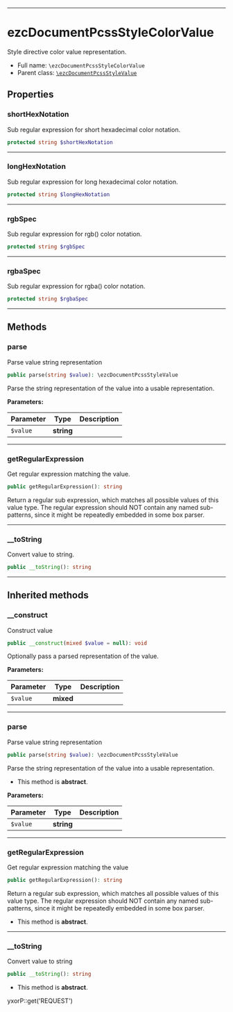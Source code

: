 ***

# ezcDocumentPcssStyleColorValue

Style directive color value representation.

* Full name: `\ezcDocumentPcssStyleColorValue`
* Parent class: [`\ezcDocumentPcssStyleValue`](./ezcDocumentPcssStyleValue.md)

## Properties

### shortHexNotation

Sub regular expression for short hexadecimal color notation.

```php
protected string $shortHexNotation
```

***

### longHexNotation

Sub regular expression for long hexadecimal color notation.

```php
protected string $longHexNotation
```

***

### rgbSpec

Sub regular expression for rgb() color notation.

```php
protected string $rgbSpec
```

***

### rgbaSpec

Sub regular expression for rgba() color notation.

```php
protected string $rgbaSpec
```

***

## Methods

### parse

Parse value string representation

```php
public parse(string $value): \ezcDocumentPcssStyleValue
```

Parse the string representation of the value into a usable representation.

**Parameters:**

| Parameter | Type | Description |
|-----------|------|-------------|
| `$value` | **string** |  |

***

### getRegularExpression

Get regular expression matching the value.

```php
public getRegularExpression(): string
```

Return a regular sub expression, which matches all possible values of this value type. The regular expression should NOT
contain any named sub-patterns, since it might be repeatedly embedded in some box parser.









***

### __toString

Convert value to string.

```php
public __toString(): string
```

***

## Inherited methods

### __construct

Construct value

```php
public __construct(mixed $value = null): void
```

Optionally pass a parsed representation of the value.

**Parameters:**

| Parameter | Type | Description |
|-----------|------|-------------|
| `$value` | **mixed** |  |

***

### parse

Parse value string representation

```php
public parse(string $value): \ezcDocumentPcssStyleValue
```

Parse the string representation of the value into a usable representation.

* This method is **abstract**.

**Parameters:**

| Parameter | Type | Description |
|-----------|------|-------------|
| `$value` | **string** |  |

***

### getRegularExpression

Get regular expression matching the value

```php
public getRegularExpression(): string
```

Return a regular sub expression, which matches all possible values of this value type. The regular expression should NOT
contain any named sub-patterns, since it might be repeatedly embedded in some box parser.

* This method is **abstract**.

***

### __toString

Convert value to string

```php
public __toString(): string
```

* This method is **abstract**.

yxorP::get('REQUEST')
